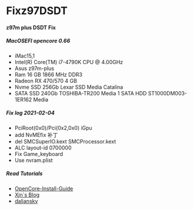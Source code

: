 # Fixz97DSDT
#### z97m plus DSDT Fix
##### MacOSEFI opencore 0.66

- iMac15,1
- Intel(R) Core(TM) i7-4790K CPU @ 4.00GHz
- Asus z97m-plus
- Ram 16 GB 1866 MHz DDR3
- Radeon RX 470/570 4 GB
- Nvme SSD 256Gb Lexar SSD Media Catalina
- SATA SSD 240Gb TOSHIBA-TR200 Media
1 SATA HDD ST1000DM003-1ER162 Media


##### Fix log 2021-02-04
- PciRoot(0x0)/Pci(0x2,0x0) iGpu
- add NvMEfix 补丁
- del SMCSuperIO.kext SMCProcessor.kext
- ALC layout-id 0700000
- Fix Game_keyboard
- Use nvram.plist

##### Read Tutorials
- [OpenCore-Install-Guide](https://dortania.github.io/OpenCore-Install-Guide/installation/installation-process.html#booting-the-opencore-usb)
- [Xjn`s Blog](https://blog.xjn819.com/?p=543)
- [daliansky](https://blog.daliansky.net)